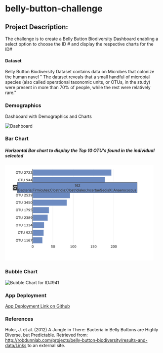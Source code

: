 # belly-button-challenge
## Project Description:
The challenge is to create a Belly Button Biodiversity Dashboard enabling a select option to choose the ID # and display the respective charts for the ID#
#### Dataset
Belly Button Biodiversity Dataset contains data on Microbes that colonize the human navel
" The dataset reveals that a small handful of microbial species (also called operational taxonomic units, or OTUs, in the study) were present in more than 70% of people, while the rest were relatively rare."

### Demographics 

Dashboard with Demographics and Charts

![ Dashboard
](https://github.com/supvadakkeveetil/belly-button-challenge/blob/main/Output/Dashboard.png)
### Bar Chart
##### Horizontal Bar chart to display the Top 10 OTU's found in the individual selected
![Bar Chart for ID#941](https://github.com/supvadakkeveetil/belly-button-challenge/blob/main/Output/Barchart.png)
### Bubble Chart
![ Bubble Chart for ID#941
](https://github.com/supvadakkeveetil/belly-button-challenge/blob/main/Output/Bubblechart.png)

### App Deployment
[App Deployment Link on Github
](https://supvadakkeveetil.github.io/belly-button-challenge/)

### References
Hulcr, J. et al. (2012) A Jungle in There: Bacteria in Belly Buttons are Highly Diverse, but Predictable. Retrieved from: http://robdunnlab.com/projects/belly-button-biodiversity/results-and-data/Links to an external site.
